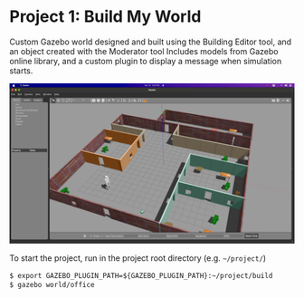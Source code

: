 # Project 1: Build My World
Custom Gazebo world designed and built using the Building Editor tool, and an object created with the Moderator tool
Includes models from Gazebo online library, and a custom plugin to display a message when simulation starts.

![Build My World](./image/myworld.png)

To start the project, run in the project root directory (e.g. `~/project/`)
```
$ export GAZEBO_PLUGIN_PATH=${GAZEBO_PLUGIN_PATH}:~/project/build
$ gazebo world/office
```